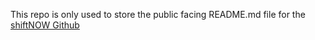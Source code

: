 This repo is only used to store the public facing README.md file for the [shiftNOW Github](https://github.com/shiftnow)
